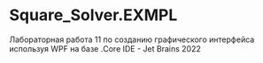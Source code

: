 # Square_Solver.EXMPL
Лабораторная работа 11 по созданию графического интерфейса используя WPF на базе .Core
IDE - Jet Brains 2022
